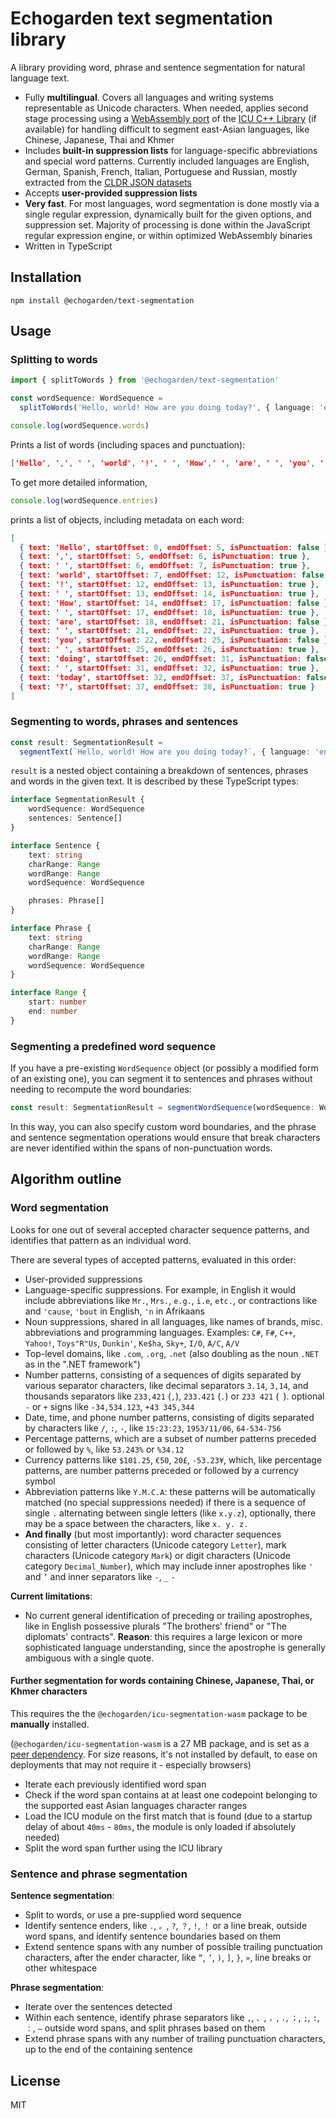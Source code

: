 # Echogarden text segmentation library

A library providing word, phrase and sentence segmentation for natural language text.

* Fully **multilingual**. Covers all languages and writing systems representable as Unicode characters. When needed, applies second stage processing using a [WebAssembly port](https://github.com/echogarden-project/icu-segmentation-wasm) of the [ICU C++ Library](https://icu.unicode.org/) (if available) for handling difficult to segment east-Asian languages, like Chinese, Japanese, Thai and Khmer
* Includes **built-in suppression lists** for language-specific abbreviations and special word patterns. Currently included languages are English, German, Spanish, French, Italian, Portuguese and Russian, mostly extracted from the [CLDR JSON datasets](https://github.com/unicode-org/cldr-json)
* Accepts **user-provided suppression lists**
* **Very fast**. For most languages, word segmentation is done mostly via a single regular expression, dynamically built for the given options, and suppression set. Majority of processing is done within the JavaScript regular expression engine, or within optimized WebAssembly binaries
* Written in TypeScript

## Installation

```
npm install @echogarden/text-segmentation
```

## Usage

### Splitting to words
```ts
import { splitToWords } from '@echogarden/text-segmentation'

const wordSequence: WordSequence =
  splitToWords('Hello, world! How are you doing today?', { language: 'en' })

console.log(wordSequence.words)
```
Prints a list of words (including spaces and punctuation):
```json
['Hello', ',', ' ', 'world', '!', ' ', 'How',' ', 'are', ' ', 'you', ' ', 'doing', ' ', 'today', '?']
```

To get more detailed information,
```ts
console.log(wordSequence.entries)
```

prints a list of objects, including metadata on each word:

```json
[
  { text: 'Hello', startOffset: 0, endOffset: 5, isPunctuation: false },
  { text: ',', startOffset: 5, endOffset: 6, isPunctuation: true },
  { text: ' ', startOffset: 6, endOffset: 7, isPunctuation: true },
  { text: 'world', startOffset: 7, endOffset: 12, isPunctuation: false },
  { text: '!', startOffset: 12, endOffset: 13, isPunctuation: true },
  { text: ' ', startOffset: 13, endOffset: 14, isPunctuation: true },
  { text: 'How', startOffset: 14, endOffset: 17, isPunctuation: false },
  { text: ' ', startOffset: 17, endOffset: 18, isPunctuation: true },
  { text: 'are', startOffset: 18, endOffset: 21, isPunctuation: false },
  { text: ' ', startOffset: 21, endOffset: 22, isPunctuation: true },
  { text: 'you', startOffset: 22, endOffset: 25, isPunctuation: false },
  { text: ' ', startOffset: 25, endOffset: 26, isPunctuation: true },
  { text: 'doing', startOffset: 26, endOffset: 31, isPunctuation: false },
  { text: ' ', startOffset: 31, endOffset: 32, isPunctuation: true },
  { text: 'today', startOffset: 32, endOffset: 37, isPunctuation: false },
  { text: '?', startOffset: 37, endOffset: 38, isPunctuation: true }
]
```

### Segmenting to words, phrases and sentences

```ts
const result: SegmentationResult =
  segmentText(`Hello, world! How are you doing today?`, { language: 'en' })
```

`result` is a nested object containing a breakdown of sentences, phrases and words in the given text. It is described by these TypeScript types:
```ts
interface SegmentationResult {
	wordSequence: WordSequence
	sentences: Sentence[]
}

interface Sentence {
	text: string
	charRange: Range
	wordRange: Range
	wordSequence: WordSequence

	phrases: Phrase[]
}

interface Phrase {
	text: string
	charRange: Range
	wordRange: Range
	wordSequence: WordSequence
}

interface Range {
	start: number
	end: number
}
```

### Segmenting a predefined word sequence

If you have a pre-existing `WordSequence` object (or possibly a modified form of an existing one), you can segment it to sentences and phrases without needing to recompute the word boundaries:

```ts
const result: SegmentationResult = segmentWordSequence(wordSequence: WordSequence)
```

In this way, you can also specify custom word boundaries, and the phrase and sentence segmentation operations would ensure that break characters are never identified within the spans of non-punctuation words.

## Algorithm outline

### Word segmentation

Looks for one out of several accepted character sequence patterns, and identifies that pattern as an individual word.

There are several types of accepted patterns, evaluated in this order:
* User-provided suppressions
* Language-specific suppressions. For example, in English it would include abbreviations like `Mr.`, `Mrs.`, `e.g.`, `i.e`, `etc.`, or contractions like and `'cause`, `'bout` in English, `'n` in Afrikaans
* Noun suppressions, shared in all languages, like names of brands, misc. abbreviations and programming languages. Examples: `C#`, `F#`, `C++`, `Yahoo!`, `Toys"R"Us`, `Dunkin'`, `Ke$ha`, `Sky+`, `I/O`, `A/C`, `A/V`
* Top-level domains, like `.com`, `.org`, `.net` (also doubling as the noun `.NET` as in the ".NET framework")
* Number patterns, consisting of a sequences of digits separated by various separator characters, like decimal separators `3.14`, `3,14`, and thousands separators like `233,421` (`,`), `233.421` (`.`) or `233 421` (` `). optional `-` or `+` signs like `-34,534.123`, `+43 345,344`
* Date, time, and phone number patterns, consisting of digits separated by characters like `/`, `:`, `-`, like `15:23:23`, `1953/11/06`, `64-534-756`
* Percentage patterns, which are a subset of number patterns preceded or followed by `%`, like `53.243%` or `%34.12`
* Currency patterns like `$101.25`, `€50`, `20£`, `-53.23¥`, which, like percentage patterns, are number patterns preceded or followed by a currency symbol
* Abbreviation patterns like `Y.M.C.A`: these patterns will be automatically matched (no special suppressions needed) if there is a sequence of single `.` alternating between single letters (like `x.y.z`), optionally, there may be a space between the characters, like `x. y. z.`
* **And finally** (but most importantly): word character sequences consisting of letter characters (Unicode category `Letter`), mark characters (Unicode category `Mark`) or digit characters (Unicode category `Decimal_Number`), which may include inner apostrophes like `'` and `’` and inner separators like `-`, `_` `·`

**Current limitations**:
* No current general identification of preceding or trailing apostrophes, like in English possessive plurals "The brothers' friend" or "The diplomats' contracts". **Reason**: this requires a large lexicon or more sophisticated language understanding, since the apostrophe is generally ambiguous with a single quote.

#### Further segmentation for words containing Chinese, Japanese, Thai, or Khmer characters

This requires the the `@echogarden/icu-segmentation-wasm` package to be **manually** installed.

(`@echogarden/icu-segmentation-wasm` is a 27 MB package, and is set as a [peer dependency](https://docs.npmjs.com/cli/v10/configuring-npm/package-json#peerdependencies). For size reasons, it's not installed by default, to ease on deployments that may not require it - especially browsers)

* Iterate each previously identified word span
* Check if the word span contains at at least one codepoint belonging to the supported east Asian languages character ranges
* Load the ICU module on the first match that is found (due to a startup delay of about `40ms` - `80ms`, the module is only loaded if absolutely needed)
* Split the word span further using the ICU library


### Sentence and phrase segmentation

**Sentence segmentation**:
* Split to words, or use a pre-supplied word sequence
* Identify sentence enders, like `.`, `。`, `?`, `？`, `!`, `！` or a line break, outside word spans, and identify sentence boundaries based on them
* Extend sentence spans with any number of possible trailing punctuation characters, after the ender character, like `”`, `’`, `)`, `]`, `}`, `»`, line breaks or other whitespace

**Phrase segmentation**:
* Iterate over the sentences detected
* Within each sentence, identify phrase separators like `,`, `、`, `，`, `،`, `；`, `;`, `:`, `：`, `—` outside word spans, and split phrases based on them
* Extend phrase spans with any number of trailing punctuation characters, up to the end of the containing sentence


## License

MIT
